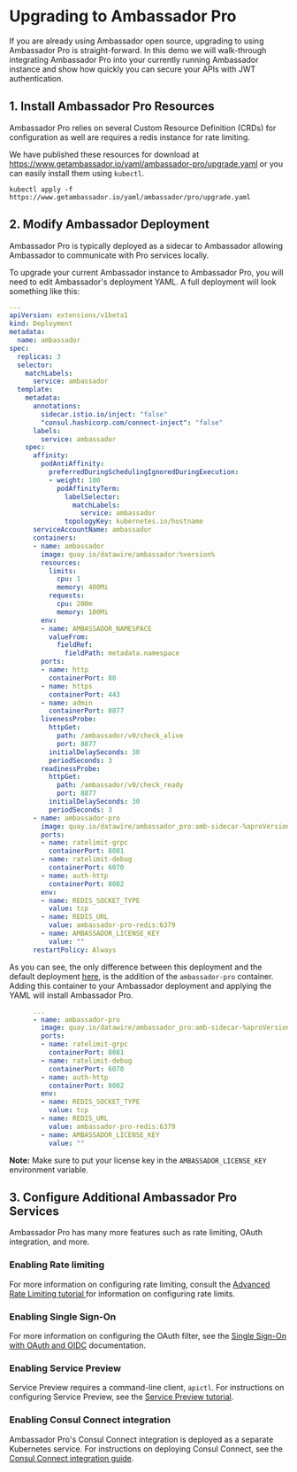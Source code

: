 # Upgrading to Ambassador Pro

If you are already using Ambassador open source, upgrading to using Ambassador Pro is straight-forward. In this demo we will walk-through integrating Ambassador Pro into your currently running Ambassador instance and show how quickly you can secure your APIs with JWT authentication.

## 1. Install Ambassador Pro Resources

   Ambassador Pro relies on several Custom Resource Definition (CRDs) for configuration as well are requires a redis instance for rate limiting.

   We have published these resources for download at https://www.getambassador.io/yaml/ambassador-pro/upgrade.yaml or you can easily install them using `kubectl`.

   ```
   kubectl apply -f https://www.getambassador.io/yaml/ambassador/pro/upgrade.yaml
   ```

## 2. Modify Ambassador Deployment

   Ambassador Pro is typically deployed as a sidecar to Ambassador allowing Ambassador to communicate with Pro services locally.

   To upgrade your current Ambassador instance to Ambassador Pro, you will need to edit Ambassador's deployment YAML. A full deployment will look something like this:

   ```yaml
   ---
   apiVersion: extensions/v1beta1
   kind: Deployment
   metadata:
     name: ambassador
   spec:
     replicas: 3
     selector:
       matchLabels:
         service: ambassador
     template:
       metadata:
         annotations:
           sidecar.istio.io/inject: "false"
           "consul.hashicorp.com/connect-inject": "false"
         labels:
           service: ambassador
       spec:
         affinity:
           podAntiAffinity:
             preferredDuringSchedulingIgnoredDuringExecution:
             - weight: 100
               podAffinityTerm:
                 labelSelector:
                   matchLabels:
                     service: ambassador
                 topologyKey: kubernetes.io/hostname
         serviceAccountName: ambassador
         containers:
         - name: ambassador
           image: quay.io/datawire/ambassador:%version%
           resources:
             limits:
               cpu: 1
               memory: 400Mi
             requests:
               cpu: 200m
               memory: 100Mi
           env:
           - name: AMBASSADOR_NAMESPACE
             valueFrom:
               fieldRef:
                 fieldPath: metadata.namespace
           ports:
           - name: http
             containerPort: 80
           - name: https
             containerPort: 443
           - name: admin
             containerPort: 8877
           livenessProbe:
             httpGet:
               path: /ambassador/v0/check_alive
               port: 8877
             initialDelaySeconds: 30
             periodSeconds: 3
           readinessProbe:
             httpGet:
               path: /ambassador/v0/check_ready
               port: 8877
             initialDelaySeconds: 30
             periodSeconds: 3
         - name: ambassador-pro
           image: quay.io/datawire/ambassador_pro:amb-sidecar-%aproVersion%
           ports:
           - name: ratelimit-grpc
             containerPort: 8081
           - name: ratelimit-debug
             containerPort: 6070
           - name: auth-http
             containerPort: 8082
           env:
           - name: REDIS_SOCKET_TYPE 
             value: tcp
           - name: REDIS_URL 
             value: ambassador-pro-redis:6379
           - name: AMBASSADOR_LICENSE_KEY 
             value: ""
         restartPolicy: Always
   ```

   As you can see, the only difference between this deployment and the default deployment [here](https://www.getambassador.io/yaml/ambassador/ambassador-no-rbac.yaml), is the addition of the `ambassador-pro` container. Adding this container to your Ambassador deployment and applying the YAML will install Ambassador Pro.


   ```yaml
         ...
         - name: ambassador-pro
           image: quay.io/datawire/ambassador_pro:amb-sidecar-%aproVersion%
           ports:
           - name: ratelimit-grpc
             containerPort: 8081
           - name: ratelimit-debug
             containerPort: 6070
           - name: auth-http
             containerPort: 8082
           env:
           - name: REDIS_SOCKET_TYPE 
             value: tcp
           - name: REDIS_URL 
             value: ambassador-pro-redis:6379
           - name: AMBASSADOR_LICENSE_KEY 
             value: ""
   ```

   **Note:** Make sure to put your license key in the `AMBASSADOR_LICENSE_KEY` environment variable.

## 3. Configure Additional Ambassador Pro Services

Ambassador Pro has many more features such as rate limiting, OAuth integration, and more.

### Enabling Rate limiting

For more information on configuring rate limiting, consult the [Advanced Rate Limiting tutorial ](/user-guide/advanced-rate-limiting) for information on configuring rate limits.

### Enabling Single Sign-On

 For more information on configuring the OAuth filter, see the [Single Sign-On with OAuth and OIDC](/user-guide/oauth-oidc-auth) documentation.

### Enabling Service Preview

Service Preview requires a command-line client, `apictl`. For instructions on configuring Service Preview, see the [Service Preview tutorial](/docs/dev-guide/service-preview).

### Enabling Consul Connect integration

Ambassador Pro's Consul Connect integration is deployed as a separate Kubernetes service. For instructions on deploying Consul Connect, see the [Consul Connect integration guide](/user-guide/consul-connect-ambassador).
